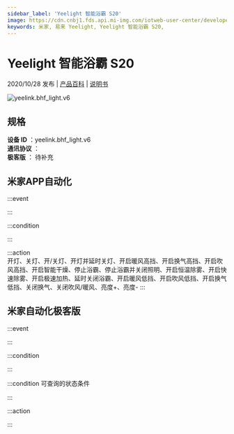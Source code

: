```yaml
---
sidebar_label: 'Yeelight 智能浴霸 S20'
image: https://cdn.cnbj1.fds.api.mi-img.com/iotweb-user-center/developer_1679047769295ru3MS2nx.png?GalaxyAccessKeyId=AKVGLQWBOVIRQ3XLEW&Expires=9223372036854775807&Signature=83Wsf8p5LGrb0DX1qwwwwP74Q1E=
keywords: 米家, 易来 Yeelight, Yeelight 智能浴霸 S20, 
---
```

# Yeelight 智能浴霸 S20

2020/10/28 发布 | [产品百科](https://home.mi.com/webapp/content/baike/product/index.html?model=yeelink.bhf_light.v6/) | [说明书](https://home.mi.com/views/introduction.html?model=yeelink.bhf_light.v6&region=cn)

![yeelink.bhf_light.v6](https://cdn.cnbj1.fds.api.mi-img.com/iotweb-user-center/developer_1679047769295ru3MS2nx.png?GalaxyAccessKeyId=AKVGLQWBOVIRQ3XLEW&Expires=9223372036854775807&Signature=83Wsf8p5LGrb0DX1qwwwwP74Q1E=)

## 规格  
> 
**设备 ID** ：yeelink.bhf_light.v6  
**通讯协议** ：  
**极客版**  ： 待补充 


## 米家APP自动化  

:::event  

:::

:::condition  

:::

:::action   
开灯、关灯、开/关灯、开灯并延时关灯、开启暖风高挡、开启换气高挡、开启吹风高挡、开启智能干燥、停止浴霸、停止浴霸并关闭照明、开启恒温除雾、开启快速除雾、开启极速加热、延时关闭浴霸、开启暖风低挡、开启吹风低挡、开启换气低挡、关闭换气、关闭吹风/暖风、亮度+、亮度-
:::

## 米家自动化极客版  

:::event  

:::

:::condition  

:::

:::condition 可查询的状态条件  

:::

:::action  

:::

        
